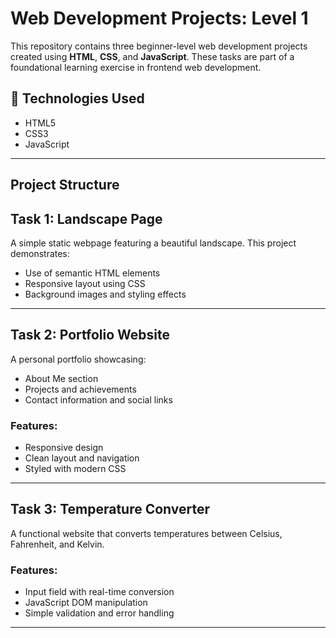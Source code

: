 # Web Development Projects: Level 1

This repository contains three beginner-level web development projects created using **HTML**, **CSS**, and **JavaScript**. These tasks are part of a foundational learning exercise in frontend web development.

## 🔧 Technologies Used
- HTML5
- CSS3
- JavaScript 

---

##  Project Structure

##  Task 1: Landscape Page

A simple static webpage featuring a beautiful landscape. This project demonstrates:
- Use of semantic HTML elements
- Responsive layout using CSS
- Background images and styling effects

---

##  Task 2: Portfolio Website

A personal portfolio showcasing:
- About Me section
- Projects and achievements
- Contact information and social links

### Features:
- Responsive design
- Clean layout and navigation
- Styled with modern CSS

---

## Task 3: Temperature Converter

A functional website that converts temperatures between Celsius, Fahrenheit, and Kelvin.

### Features:
- Input field with real-time conversion
- JavaScript DOM manipulation
- Simple validation and error handling
---


